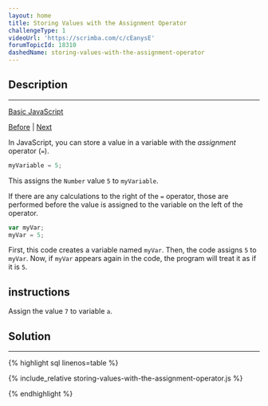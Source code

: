 ```yaml
---
layout: home
title: Storing Values with the Assignment Operator
challengeType: 1
videoUrl: 'https://scrimba.com/c/cEanysE'
forumTopicId: 18310
dashedName: storing-values-with-the-assignment-operator
---
```


<div class="row">
<div class="columnStmt" markdown="1">

## Description
------

[Basic JavaScript](./README.md) 

[Before](./declare-javascript-variables.md)  | [Next](./assigning-the-value-of-one-variable-to-another.md) 

In JavaScript, you can store a value in a variable with the <dfn>assignment</dfn> operator (`=`).

```js
myVariable = 5;
```

This assigns the `Number` value `5` to `myVariable`.

If there are any calculations to the right of the `=` operator, those are performed before the value is assigned to the variable on the left of the operator.

```js
var myVar;
myVar = 5;
```

First, this code creates a variable named `myVar`. Then, the code assigns `5` to `myVar`. Now, if `myVar` appears again in the code, the program will treat it as if it is `5`.

##  instructions 

Assign the value `7` to variable `a`.

</div>
<div class="columnSol" markdown="1">

## Solution
------

{% highlight sql linenos=table %}

{% include_relative storing-values-with-the-assignment-operator.js %}

{% endhighlight %}

</div>
</div>


